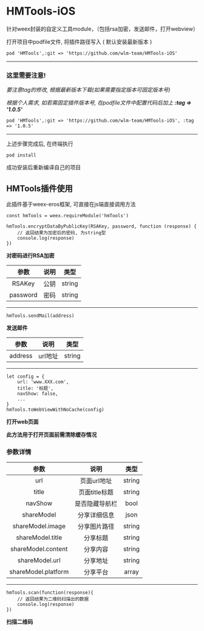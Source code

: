 # HMTools-iOS
针对weex封装的自定义工具module，（包括rsa加密，发送邮件，打开webview）

打开项目中podfile文件, 将插件路径写入 ( 默认安装最新版本 )

```
pod 'HMTools',:git => 'https://github.com/wlm-team/HMTools-iOS'
```

***

### 这里需要注意!

*要注意tag的修改, 根据最新版本下载(如果需要指定版本可固定版本号)*

*根据个人需求, 如若需固定插件版本号, 在podfile文件中配置代码后加上*
***:tag => '1.0.5'***

```
pod 'HMTools',:git => 'https://github.com/wlm-team/HMTools-iOS', :tag => '1.0.5'
```

***

上述步骤完成后, 在终端执行

```
pod install
```

成功安装后重新编译自己的项目

## HMTools插件使用

此插件基于weex-eros框架, 可直接在js端直接调用方法

```
const hmTools = weex.requireModule('hmTools')

hmTools.encryptDataByPublicKey(RSAKey, password, function (response) {
	// 返回结果为加密后的密码, 为string型
	console.log(response) 
})
```

**对密码进行RSA加密**

|    参数    |     说明     |    类型   |
|:---------:|:------------:|:--------:|
|   RSAKey  |     公钥     |   string  |
|  password |     密码     |   string  |
  
---------------------------------------------------------
  
```
hmTools.sendMail(address)
```

**发送邮件**

|    参数    |     说明     |    类型   |
|:---------:|:------------:|:--------:|
|  address  |    url地址    |   string |

---------------------------------------------------------

```
let config = {
	url: 'www.XXX.com',
	title: '标题',
	navShow: false,
	...
}
hmTools.toWebViewWithNoCache(config)
```

**打开web页面**

**此方法用于打开页面前需清除缓存情况**

### 参数详情

|           参数            |     说明       |    类型    |
|:------------------------:|:--------------:|:---------:|
|      url                 | 页面url地址     |    string  |
|      title               | 页面title标题   |    string  |
|      navShow             | 是否隐藏导航栏   |    bool    |
|      shareModel          | 分享详细信息     |    json    |
|      shareModel.image    | 分享图片路径     |    string  |
|      shareModel.title    | 分享标题        |    string  |
|      shareModel.content  | 分享内容        |    string  |
|      shareModel.url      | 分享地址        |    string  |
|      shareModel.platform | 分享平台        |    array   |
 
---------------------------------------------------------

```
hmTools.scan(function(response){
	// 返回结果为二维码扫描出的数据
	console.log(response)
})
```

**扫描二维码**



